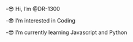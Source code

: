 -😎 Hi, I’m @DR-1300

-😎 I’m interested in Coding

-😎 I’m currently learning Javascript and Python

<!---
DR-1300/DR-1300 is a ✨ special ✨ repository because its `README.md` (this file) appears on your GitHub profile.
You can click the Preview link to take a look at your changes.
--->
